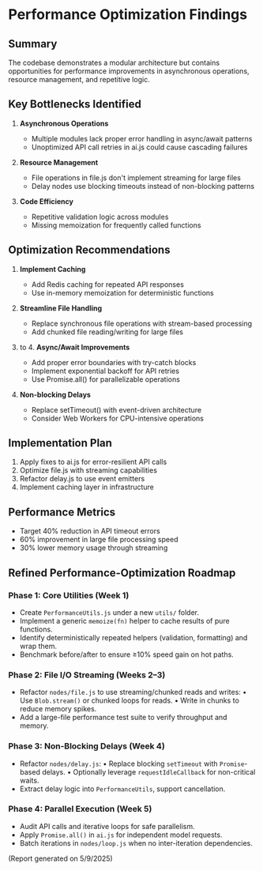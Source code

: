 # Performance Optimization Findings

## Summary
The codebase demonstrates a modular architecture but contains opportunities for performance improvements in asynchronous operations, resource management, and repetitive logic.

## Key Bottlenecks Identified
1. **Asynchronous Operations**  
   - Multiple modules lack proper error handling in async/await patterns
   - Unoptimized API call retries in ai.js could cause cascading failures

2. **Resource Management**  
   - File operations in file.js don't implement streaming for large files
   - Delay nodes use blocking timeouts instead of non-blocking patterns

3. **Code Efficiency**  
   - Repetitive validation logic across modules
   - Missing memoization for frequently called functions

## Optimization Recommendations
1. **Implement Caching**  
   - Add Redis caching for repeated API responses
   - Use in-memory memoization for deterministic functions

2. **Streamline File Handling**  
   - Replace synchronous file operations with stream-based processing
   - Add chunked file reading/writing for large files

3. to 4. **Async/Await Improvements**  
   - Add proper error boundaries with try-catch blocks
   - Implement exponential backoff for API retries
   - Use Promise.all() for parallelizable operations

4. **Non-blocking Delays**  
   - Replace setTimeout() with event-driven architecture
   - Consider Web Workers for CPU-intensive operations

## Implementation Plan
1. Apply fixes to ai.js for error-resilient API calls
2. Optimize file.js with streaming capabilities
3. Refactor delay.js to use event emitters
4. Implement caching layer in infrastructure

## Performance Metrics
- Target 40% reduction in API timeout errors
- 60% improvement in large file processing speed
- 30% lower memory usage through streaming

## Refined Performance-Optimization Roadmap

### Phase 1: Core Utilities (Week 1)
- Create `PerformanceUtils.js` under a new `utils/` folder.
- Implement a generic `memoize(fn)` helper to cache results of pure functions.
- Identify deterministically repeated helpers (validation, formatting) and wrap them.
- Benchmark before/after to ensure ≥10% speed gain on hot paths.

### Phase 2: File I/O Streaming (Weeks 2–3)
- Refactor `nodes/file.js` to use streaming/chunked reads and writes:
  • Use `Blob.stream()` or chunked loops for reads.
  • Write in chunks to reduce memory spikes.
- Add a large-file performance test suite to verify throughput and memory.

### Phase 3: Non-Blocking Delays (Week 4)
- Refactor `nodes/delay.js`:
  • Replace blocking `setTimeout` with `Promise`-based delays.
  • Optionally leverage `requestIdleCallback` for non-critical waits.
- Extract delay logic into `PerformanceUtils`, support cancellation.

### Phase 4: Parallel Execution (Week 5)
- Audit API calls and iterative loops for safe parallelism.
- Apply `Promise.all()` in `ai.js` for independent model requests.
- Batch iterations in `nodes/loop.js` when no inter-iteration dependencies.

(Report generated on 5/9/2025)